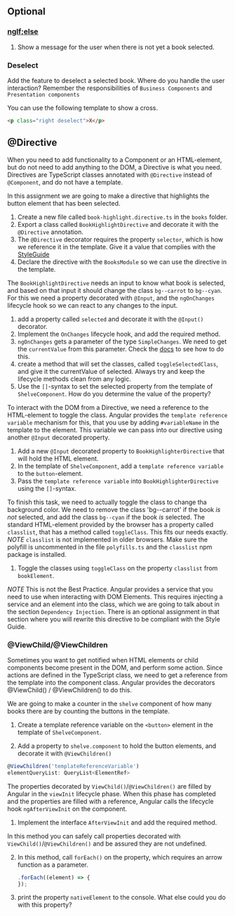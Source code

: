 ## Optional

### [ngIf;else](https://medium.com/aviabird/ngif-else-lands-in-angular-2-0-a242940e54ff)

1. Show a message for the user when there is not yet a book selected.

### Deselect
Add the feature to deselect a selected book. Where do you handle the user interaction? Remember the responsibilities of `Business Components` and `Presentation components`

You can use the following template to show a cross.
```html
<p class="right deselect">X</p>
```

## @Directive
When you need to add functionality to a Component or an HTML-element, but do not need to add anything to the DOM, a Directive is what you need.
Directives are TypeScript classes annotated with `@Directive` instead of `@Component`, and do not have a template.

In this assignment we are going to make a directive that highlights the button element that has been selected.

1. Create a new file called `book-highlight.directive.ts` in the `books` folder.
2. Export a class called `BookHighlightDirective` and decorate it with the `@Directive` annotation.
3. The `@Directive` decorator requires the property `selector`, which is how we reference it in the template. Give it a value that complies with the [StyleGuide](https://angular.io/guide/styleguide)
4. Declare the directive with the `BooksModule` so we can use the directive in the template.

The `BookHighlightDirective` needs an input to know what book is selected, and based on that input it should change the class `bg--carrot` to `bg--cyan`.
For this we need a property decorated with `@Input`, and the `ngOnChanges` lifecycle hook so we can react to any changes to the input.

1. add a property called `selected` and decorate it with the `@Input()` decorator.
2. Implement the `OnChanges` lifecycle hook, and add the required method.
3. `ngOnChanges` gets a parameter of the type `SimpleChanges`. We need to get the `currentValue` from this parameter. Check the [docs](https://angular.io/guide/lifecycle-hooks#onchanges) to see how to do this.
4. create a method that will set the classes, called `toggleSelectedClass`, and give it the currentValue of selected.
 Always try and keep the lifecycle methods clean from any logic.
5. Use the `[]`-syntax to set the selected property from the template of `ShelveComponent`. How do you determine the value of the property?

To interact with the DOM from a Directive, we need a reference to the HTML-element to toggle the class. 
Angular provides the `template reference variable` mechanism for this, that you use by adding `#variableName` in the template to the element.
This variable we can pass into our directive using another `@Input` decorated property.

1. Add a new `@Input` decorated property to `BookHighlighterDirective` that will hold the HTML element.
2. In the template of `ShelveComponent`, add a `template reference variable` to the `button`-element.
3. Pass the `template reference variable` into `BookHighlighterDirective` using the `[]`-syntax.

To finish this task, we need to actually toggle the class to change tha background color. We need to remove the class 'bg--carrot' if the book *is not* selected,
 and add the class `bg--cyan` if the book *is* selected.
 The standard HTML-element provided by the browser has a property called `classlist`, that has a method called `toggleClass`. This fits our needs exactly.
 *NOTE* `classlist` is not implemented in older browsers. Make sure the polyfill is uncommented in the file `polyfills.ts` and the `classlist` npm package is installed.
 
 1. Toggle the classes using `toggleClass` on the property `classlist` from `bookElement`.

 *NOTE*
 This is not the Best Practice. Angular provides a service that you need to use when interacting with DOM Elements. 
 This requires injecting a service and an element into the class, which we are going to talk about in the section `Dependency Injection`.
 There is an optional assignment in that section where you will rewrite this directive to be compliant with the Style Guide.

### @ViewChild/@ViewChildren
Sometimes you want to get notified when HTML elements or child components become present in the DOM, and perform some action.
Since actions are defined in the TypeScript class, we need to get a reference from the template into the component class.
Angular provides the decorators @ViewChild()  / @ViewChildren() to do this.

We are going to make a counter in the `shelve` component of how many books there are by counting the buttons in the template.

1. Create a template reference variable on the `<button>` element in the template of `ShelveComponent`.

2. Add a property to `shelve.component` to hold the button elements, and decorate it with `@ViewChildren()`
  ```javascript
  @ViewChildren('templateReferenceVariable')
  elementQueryList: QueryList<ElementRef>
  ```

The properties decorated by `ViewChild()`/`@ViewChildren()` are filled by Angular in the `viewInit` lifecycle phase.
When this phase has completed and the properties are filled with a reference, Angular calls the lifecycle hook `ngAfterViewInit` on the component.

1. Implement the interface `AfterViewInit` and add the required method.

In this method you can safely call properties decorated with `ViewChild()`/`@ViewChildren()` and be assured they are not undefined.

2. In this method, call `forEach()` on the property, which requires an arrow function as a parameter.
    ```javascript
    .forEach((element) => {
    });
    ```
3. print the property `nativeElement` to the console. What else could you do with this property?

